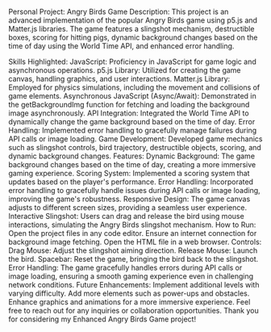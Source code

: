 Personal Project: Angry Birds Game
Description:
This project is an advanced implementation of the popular Angry Birds game using p5.js and Matter.js libraries. The game features a slingshot mechanism, destructible boxes, scoring for hitting pigs, dynamic background changes based on the time of day using the World Time API, and enhanced error handling.

Skills Highlighted:
JavaScript: Proficiency in JavaScript for game logic and asynchronous operations.
p5.js Library: Utilized for creating the game canvas, handling graphics, and user interactions.
Matter.js Library: Employed for physics simulations, including the movement and collisions of game elements.
Asynchronous JavaScript (Async/Await): Demonstrated in the getBackgroundImg function for fetching and loading the background image asynchronously.
API Integration: Integrated the World Time API to dynamically change the game background based on the time of day.
Error Handling: Implemented error handling to gracefully manage failures during API calls or image loading.
Game Development: Developed game mechanics such as slingshot controls, bird trajectory, destructible objects, scoring, and dynamic background changes.
Features:
Dynamic Background: The game background changes based on the time of day, creating a more immersive gaming experience.
Scoring System: Implemented a scoring system that updates based on the player's performance.
Error Handling: Incorporated error handling to gracefully handle issues during API calls or image loading, improving the game's robustness.
Responsive Design: The game canvas adjusts to different screen sizes, providing a seamless user experience.
Interactive Slingshot: Users can drag and release the bird using mouse interactions, simulating the Angry Birds slingshot mechanism.
How to Run:
Open the project files in any code editor.
Ensure an internet connection for background image fetching.
Open the HTML file in a web browser.
Controls:
Drag Mouse: Adjust the slingshot aiming direction.
Release Mouse: Launch the bird.
Spacebar: Reset the game, bringing the bird back to the slingshot.
Error Handling:
The game gracefully handles errors during API calls or image loading, ensuring a smooth gaming experience even in challenging network conditions.
Future Enhancements:
Implement additional levels with varying difficulty.
Add more elements such as power-ups and obstacles.
Enhance graphics and animations for a more immersive experience.
Feel free to reach out for any inquiries or collaboration opportunities. Thank you for considering my Enhanced Angry Birds Game project!
